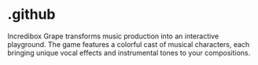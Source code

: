 # .github
Incredibox Grape transforms music production into an interactive playground. The game features a colorful cast of musical characters, each bringing unique vocal effects and instrumental tones to your compositions.
